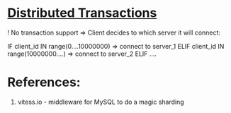 # [Distributed Transactions](../Distributed%20Transactions.md)

! No transaction support => Client decides to which server it will connect:

IF client_id IN range(0....10000000) => connect to server_1
ELIF client_id IN range(10000000....) => connect to server_2
ELIF ....

# References:

1. vitess.io - middleware for MySQL to do a magic sharding